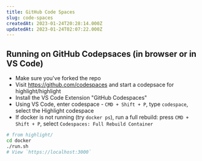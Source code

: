 ```yaml
---
title: GitHub Code Spaces
slug: code-spaces
createdAt: 2023-01-24T20:28:14.000Z
updatedAt: 2023-01-24T02:07:22.000Z
---
```


## Running on GitHub Codepsaces (in browser or in VS Code)
* Make sure you've forked the repo
* Visit https://github.com/codespaces and start a codepsace for highlight/highlight
* Install the VS Code Extension "GitHub Codespaces"
* Using VS Code, enter codespace - `CMD + Shift + P`, type `codespace`, select the Highlight codespace
* If docker is not running (try `docker ps`), run a full rebuild: press `CMD + Shift + P`, select `Codespaces: Full Rebuild Container`
```bash
# from highlight/
cd docker
./run.sh
# View `https://localhost:3000`
```
